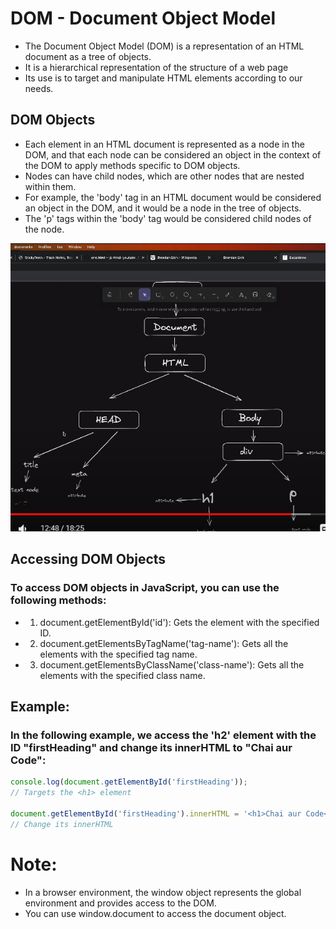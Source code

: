 # DOM - Document Object Model

* The Document Object Model (DOM) is a representation of an HTML document as a tree of objects. 
* It is a hierarchical representation of the structure of a web page 
* Its use is to target and manipulate HTML elements according to our needs.


## DOM Objects
* Each element in an HTML document is represented as a node in the DOM, and that each node can be considered an object in the context of the DOM to apply methods specific to DOM objects.
* Nodes can have child nodes, which are other nodes that are nested within them. 
* For example, the 'body' tag in an HTML document would be considered an object in the DOM, and it would be a node in the tree of objects. 
* The 'p' tags within the 'body' tag would be considered child nodes of the <body> node.

![](Document_Object_Model.png)


## Accessing DOM Objects
### To access DOM objects in JavaScript, you can use the following methods:

* 1. document.getElementById('id'): Gets the element with the specified ID.
* 2. document.getElementsByTagName('tag-name'): Gets all the elements with the specified tag name.
* 3. document.getElementsByClassName('class-name'): Gets all the elements with the specified class name.


## Example:

### In the following example, we access the 'h2' element with the ID "firstHeading" and change its innerHTML to "Chai aur Code":

```js
console.log(document.getElementById('firstHeading')); 
// Targets the <h1> element

document.getElementById('firstHeading').innerHTML = '<h1>Chai aur Code</h1>'; 
// Change its innerHTML
```

# Note:
* In a browser environment, the window object represents the global environment and provides access to the DOM. 
* You can use window.document to access the document object.
